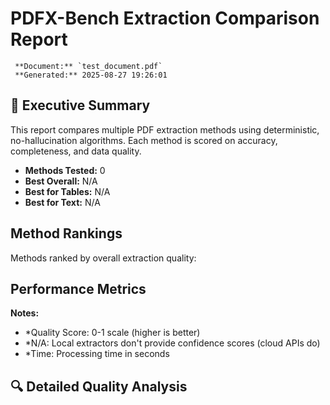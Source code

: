 # PDFX-Bench Extraction Comparison Report

     **Document:** `test_document.pdf`
     **Generated:** 2025-08-27 19:26:01

## 🎯 Executive Summary

This report compares multiple PDF extraction methods using deterministic, no-hallucination algorithms. Each method is scored on accuracy, completeness, and data quality.

- **Methods Tested:** 0
- **Best Overall:** N/A
- **Best for Tables:** N/A
- **Best for Text:** N/A

##  Method Rankings

Methods ranked by overall extraction quality:


##  Performance Metrics


**Notes:**
- *Quality Score: 0-1 scale (higher is better)
- *N/A: Local extractors don't provide confidence scores (cloud APIs do)
- *Time: Processing time in seconds

## 🔍 Detailed Quality Analysis

